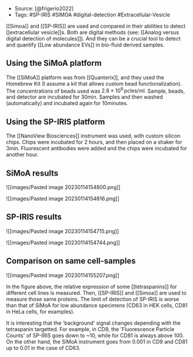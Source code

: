 
- Source: [@frigerio2022]
- Tags: #SP-IRIS #SIMOA #digital-detection #Extracellular-Vesicle 

[[Simoa]] and [[SP-IRIS]] are used and compared in their abilities to detect [[extracellular vesicle]]s. Both are digital methods (see: [[Analog versus digital detection of molecules]]). And they can be a crucial tool to detect and quantify [[Low abundance EVs]] in bio-fluid derived samples. 

## Using the SiMoA platform
The [[SiMoA]] platform was from [[Quanterix]], and they used the Homebrew Kit (I assume a kit that allows custom bead functionalization). The concentrations of beads used was $2.8\times 10^9 \,\textrm{pcles}/\textrm{ml}.$ 
Sample, beads, and detector are incubated for 30min. Samples and then washed (automatically) and incubated again for 10minutes. 

## Using the SP-IRIS platform
The [[NanoView Biosciences]] instrument was used, with custom silicon chips. Chips were incubated for 2 hours, and then placed on a shaker for 3min. Fluorescent antibodies were added and the chips were incubated for another hour. 

## SiMoA results
![[images/Pasted image 20230114154800.png]]

![[images/Pasted image 20230114154816.png]]


## SP-IRIS results
![[images/Pasted image 20230114154715.png]]

![[images/Pasted image 20230114154744.png]]

## Comparison on same cell-samples
![[images/Pasted image 20230114155207.png]]

In the figure above, the relative expression of some [[tetraspanins]] for different cell lines is measured. Then, [[SP-IRIS]] and [[Simoa]] are used to measure those same proteins. The limit of detection of SP-IRIS is worse than that of SiMoA for low abundance specimens (CD63 in HEK cells, CD81 in HeLa cells, for examples). 

It is interesting that the 'background' signal changes depending with the tetraspanin targetted. For example, in CD9, the 'Fluorescence Particle Counts' of SP-IRIS goes down to ~10, while for CD81 is always above 100. On the other hand, the SiMoA instrument goes from 0.001 in CD9 and CD81 up to 0.01 in the case of CD63. 